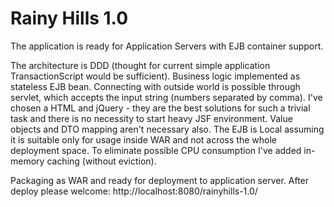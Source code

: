# Rainy Hills 1.0

The application is ready for Application Servers with EJB container support.

The architecture is DDD (thought for current simple application TransactionScript would be sufficient).
Business logic implemented as stateless EJB bean. Connecting with outside world is possible through servlet, which accepts the input string (numbers separated by comma).
I've chosen a HTML and jQuery - they are the best solutions for such a trivial task and there is no necessity to start heavy JSF environment.
Value objects and DTO mapping aren't necessary also.
The EJB is Local assuming it is suitable only for usage inside WAR and not across the whole deployment space.
To eliminate possible CPU consumption I've added in-memory caching (without eviction).

Packaging as WAR and ready for deployment to application server.
After deploy please welcome: http://localhost:8080/rainyhills-1.0/

